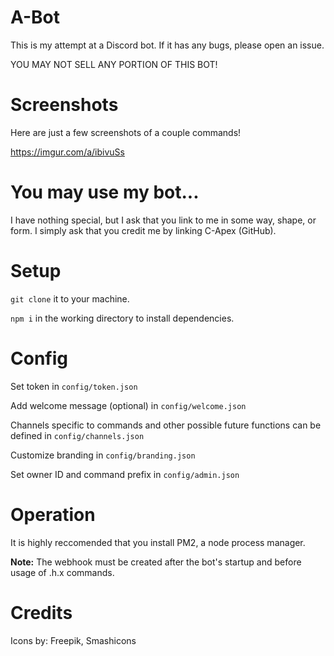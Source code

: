 # A-Bot
This is my attempt at a Discord bot. If it has any bugs, please open an issue.

YOU MAY NOT SELL ANY PORTION OF THIS BOT!

# Screenshots
Here are just a few screenshots of a couple commands!

https://imgur.com/a/ibivuSs

# You may use my bot...
I have nothing special, but I ask that you link to me in some way, shape, or form. I simply ask that you credit me by linking C-Apex (GitHub).

# Setup
`git clone` it to your machine.

`npm i` in the working directory to install dependencies.

# Config

Set token in `config/token.json`

Add welcome message (optional) in `config/welcome.json`

Channels specific to commands and other possible future functions can be defined in `config/channels.json`

Customize branding in `config/branding.json`

Set owner ID and command prefix in `config/admin.json`

# Operation
It is highly reccomended that you install PM2, a node process manager.

**Note:** The webhook must be created after the bot's startup and before usage of .h.x commands.

# Credits

Icons by: Freepik, Smashicons
